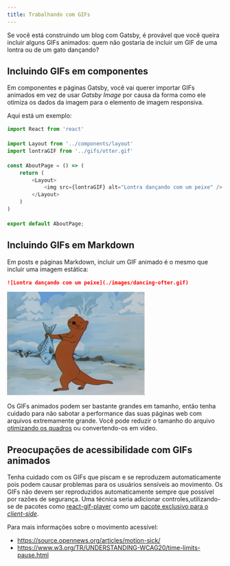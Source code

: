 ```yaml
---
title: Trabalhando com GIFs
---
```


Se você está construindo um blog com Gatsby, é provável que você queira incluir alguns GIFs animados: quem não gostaria de incluir um GIF de uma lontra ou de um gato dançando?

## Incluindo GIFs em componentes

Em componentes e páginas Gatsby, você vai querer importar GIFs animados em vez de usar _Gatsby Image_ por causa da forma como ele otimiza os dados da imagem para o elemento de imagem responsiva.

Aqui está um exemplo:

```jsx:title=pages/about.js
import React from 'react'

import Layout from '../components/layout'
import lontraGIF from '../gifs/otter.gif'

const AboutPage = () => (
    return (
        <Layout>
            <img src={lontraGIF} alt="Lontra dançando com um peixe" />
        </Layout>
    )
)

export default AboutPage;
```

## Incluindo GIFs em Markdown

Em posts e páginas Markdown, incluir um GIF animado é o mesmo que incluir uma imagem estática:

```markdown
![Lontra dançando com um peixe](./images/dancing-ofter.gif)
```

![Lontra dançando com um peixe](./images/dancing-otter.gif)

Os GIFs animados podem ser bastante grandes em tamanho, então tenha cuidado para não sabotar a performance das suas páginas web com arquivos extremamente grande. Você pode reduzir o tamanho do arquivo [otimizando os quadros](https://skylilies.livejournal.com/244378.html) ou convertendo-os em vídeo.

## Preocupações de acessibilidade com GIFs animados

Tenha cuidado com os GIFs que piscam e se reproduzem automaticamente pois podem causar problemas para os usuários sensíveis ao movimento. Os GIFs não devem ser reproduzidos automaticamente sempre que possível por razões de segurança. Uma técnica seria adicionar controles,utilizando-se de pacotes como [react-gif-player](https://www.npmjs.com/package/react-gif-player) como um [pacote exclusivo para o _client-side_](/docs/using-client-side-only-packages/).

Para mais informações sobre o movimento acessível:

- https://source.opennews.org/articles/motion-sick/
- https://www.w3.org/TR/UNDERSTANDING-WCAG20/time-limits-pause.html
